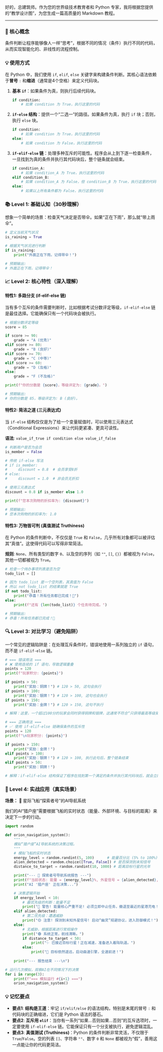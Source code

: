 好的，总建筑师。作为您的世界级技术教育者和 Python 专家，我将根据您提供的“教学设计图”，为您生成一篇高质量的 Markdown 教程。

---

### 🎯 核心概念
条件判断让程序能够像人一样“思考”，根据不同的情况（条件）执行不同的代码，从而实现智能化的、非线性的流程控制。

### 💡 使用方式
在 Python 中，我们使用 `if`, `elif`, `else` 关键字来构建条件判断。其核心语法依赖于**冒号** `:` 和**缩进**（通常是4个空格）来定义代码块。

1.  **基本 `if`**：如果条件为真，则执行后续代码块。
    ```python
    if condition:
        # 如果 condition 为 True，执行这里的代码
    ```
2.  **`if-else` 结构**：提供一个“二选一”的路径。如果条件为真，执行 `if` 块；否则，执行 `else` 块。
    ```python
    if condition:
        # 如果 condition 为 True，执行这里的代码
    else:
        # 如果 condition 为 False，执行这里的代码
    ```
3.  **`if-elif-else` 链**：处理多种互斥的可能性。程序会从上到下逐一检查条件，一旦找到为真的条件并执行其代码块后，整个链条就会结束。
    ```python
    if condition_A:
        # 如果 condition_A 为 True，执行这里的代码
    elif condition_B:
        # 如果 condition_A 为 False，但 condition_B 为 True，执行这里的代码
    else:
        # 如果以上所有条件都为 False，执行这里的代码
    ```

### 📚 Level 1: 基础认知（30秒理解）
想象一个简单的场景：检查天气决定是否带伞。如果“正在下雨”，那么就“带上雨伞”。

```python
# 定义当前天气状况
is_raining = True

# 根据天气状况进行判断
if is_raining:
    print("外面正在下雨，记得带伞！")

# 预期输出:
# 外面正在下雨，记得带伞！
```

### 📈 Level 2: 核心特性（深入理解）

#### 特性1: 多路分支 (if-elif-else 链)
当有多个互斥的条件需要判断时，比如根据考试分数评定等级，`if-elif-else` 链是最佳选择。它能确保只有一个代码块会被执行。

```python
# 根据分数评定等级
score = 85

if score >= 90:
    grade = "A (优秀)"
elif score >= 80:
    grade = "B (良好)"
elif score >= 70:
    grade = "C (中等)"
elif score >= 60:
    grade = "D (及格)"
else:
    grade = "F (不及格)"

print(f"你的分数是 {score}，等级评定为: {grade}。")

# 预期输出:
# 你的分数是 85，等级评定为: B (良好)。
```

#### 特性2: 简洁之道 (三元表达式)
当 `if-else` 结构仅仅是为了给一个变量赋值时，可以使用三元表达式（Conditional Expressions）来让代码更紧凑、更具可读性。

**语法**: `value_if_true if condition else value_if_false`

```python
# 判断用户是否为会员
is_member = False

# 传统 if-else 写法
# if is_member:
#     discount = 0.8  # 会员享受8折
# else:
#     discount = 1.0  # 非会员无折扣

# 使用三元表达式
discount = 0.8 if is_member else 1.0

print(f"您本次购物的折扣率为: {discount}")

# 预期输出:
# 您本次购物的折扣率为: 1.0
```

#### 特性3: 万物皆可判 (真值测试 Truthiness)
在 Python 的条件判断中，不仅仅是 `True` 和 `False`，几乎所有对象都可以被评估其“真值”。这使得代码可以写得非常简洁。

**规则**: `None`、所有类型的数字 `0`、以及空的序列（如 `""`, `[]`, `{}`）都被视为 `False`，其他一切都被视为 `True`。

```python
# 检查一个待办事项列表是否为空
todo_list = []

# 因为 todo_list 是一个空列表，其真值为 False
# 所以 not todo_list 的结果就是 True
if not todo_list:
    print("恭喜！所有任务都已完成！🎉")
else:
    print(f"还有 {len(todo_list)} 个任务待完成。")

# 预期输出:
# 恭喜！所有任务都已完成！🎉
```

### 🔍 Level 3: 对比学习（避免陷阱）
一个常见的逻辑陷阱是：在处理互斥条件时，错误地使用一系列独立的 `if` 语句，而不是 `if-elif-else` 链。

```python
# === 错误用法 ===
# ❌ 使用连续的 if 语句，导致逻辑重叠
points = 120
print(f"玩家积分: {points}")

if points > 50:
    print("奖励：铜牌！") # 120 > 50, 这句会执行
if points > 100:
    print("奖励：银牌！") # 120 > 100, 这句也会执行
if points > 150:
    print("奖励：金牌！") # 120 > 150, 这句不执行

# 解释：这里，一个超过100分的玩家会同时获得铜牌和银牌，这通常不符合“只获得最高等级奖励”的规则。每个if都是独立判断的，没有互斥性。

# === 正确用法 ===
# ✅ 使用 if-elif-else 链确保条件的互斥性
points = 120
print(f"\n玩家积分: {points}")

if points > 150:
    print("奖励：金牌！")
elif points > 100:
    print("奖励：银牌！") # 120 > 100, 执行此句后，整个链条结束
elif points > 50:
    print("奖励：铜牌！")

# 解释：if-elif-else 结构保证了程序在找到第一个满足的条件并执行其代码块后，就会立即跳出整个判断结构，后续的 elif 和 else 都不会再被检查。
```

### 🚀 Level 4: 实战应用（真实场景）

**场景：** 🚀 星际飞船“探索者号”的AI导航系统

我们的AI“猎户座”需要根据飞船的实时状态（能量、外部环境、与目标的距离）来决定下一步的行动。

```python
import random

def orion_navigation_system():
    """
    模拟“猎户座”AI导航系统的决策过程。
    """
    # 模拟飞船的实时状态
    energy_level = random.randint(5, 100)      # 能量百分比 (5% to 100%)
    alien_detected = random.choice([True, False]) # 是否探测到未知信号
    distance_to_target = random.randint(10, 1000) # 距离目标行星的光年

    print("--- 🚀 探索者号导航系统报告 ---")
    print(f"当前状态: 能量 = {energy_level}%, 外星信号 = {alien_detected}, 距离目标 = {distance_to_target} 光年")
    print("AI '猎户座' 正在决策...")

    # 决策逻辑开始
    if energy_level < 10:
        # 最优先级的判断：能量不足
        print("🔴 警告! 能量核心严重不足! 必须立即中止任务，撤退至最近的星港充电！")
    elif alien_detected:
        # 第二优先级：遭遇威胁
        print("🟡 注意! 探测到未知外星信号! 启动“幽灵”规避协议，进入防御模式！")
    else:
        # 无威胁，根据距离进行常规操作
        print("🟢 系统正常，航线清晰。")
        if distance_to_target < 50:
            print("✨ 已接近目标行星！正在减速，准备进入着陆轨道。")
        else:
            print("🌌 目标依然遥远，启动曲速引擎，全速前进！")
    
    print("--- 报告结束 ---\n")

# 运行几次模拟，观察AI在不同情况下的决策
for i in range(3):
    print(f"=== 模拟运行 #{i+1} ===")
    orion_navigation_system()
```

### 💡 记忆要点
- **要点1**: **结构是王道**：牢记 `if/elif/else` 的语法结构，特别是末尾的冒号 `:` 和代码块的正确缩进，它们是 Python 语法的基石。
- **要点2**: **互斥用 `elif`**：当你有一系列“如果...否则如果...否则”的互斥选项时，一定要使用 `if-elif-else` 链。它能保证只有一个分支被执行，避免逻辑混乱。
- **要点3**: **真值测试 (Truthiness)**：Python 的条件判断非常灵活，不仅限于 `True`/`False`。空的列表 `[]`、字符串 `""`、数字 `0` 和 `None` 都被视为“假”，善用这一点能让你的代码更简洁。